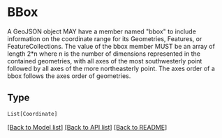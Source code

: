 # BBox

A GeoJSON object MAY have a member named "bbox" to include
information on the coordinate range for its Geometries, Features, or
FeatureCollections. The value of the bbox member MUST be an array of
length 2*n where n is the number of dimensions represented in the
contained geometries, with all axes of the most southwesterly point
followed by all axes of the more northeasterly point. The axes order
of a bbox follows the axes order of geometries.


## Type
```python
List[Coordinate]
```


[[Back to Model list]](../../../README.md#models-v2-link) [[Back to API list]](../../../README.md#apis-v2-link) [[Back to README]](../../../README.md)
